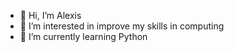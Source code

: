 - 👋 Hi, I’m Alexis
- 👀 I’m interested in improve my skills in computing
- 🌱 I’m currently learning Python

<!---
AelioCode/AelioCode is a ✨ special ✨ repository because its `README.md` (this file) appears on your GitHub profile.
You can click the Preview link to take a look at your changes.
--->
